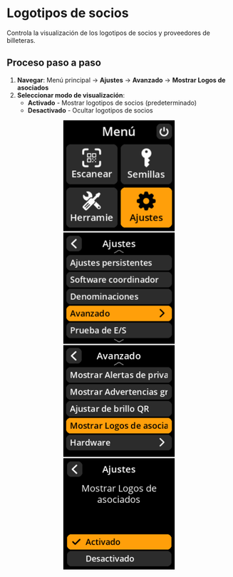 # Logotipos de socios

Controla la visualización de los logotipos de socios y proveedores de billeteras.

## Proceso paso a paso

1. **Navegar**: Menú principal → **Ajustes** → **Avanzado** → **Mostrar Logos de asociados**
2. **Seleccionar modo de visualización**:
     - **Activado** - Mostrar logotipos de socios (predeterminado)
     - **Desactivado** - Ocultar logotipos de socios

<div align="center">
     <img src="images/HomeScreenSettingsSelectView.png" alt="Menú de selección de ajustes" width="250"/>
</div>

<div align="center">
     <img src="images/SettingsMainMenuAdvancedSelectView.png" alt="Menú de selección avanzado" width="250"/>
</div>

<div align="center">
     <img src="images/ShowPartnerLogosSelectVIew.png" alt="Mostrar logotipos de socios" width="250"/>
</div>

<div align="center">
     <img src="images/SettingsEntryUpdateSelectionView_partner_logos.png" alt="Configuración de logotipos de socios" width="250"/>
</div>
